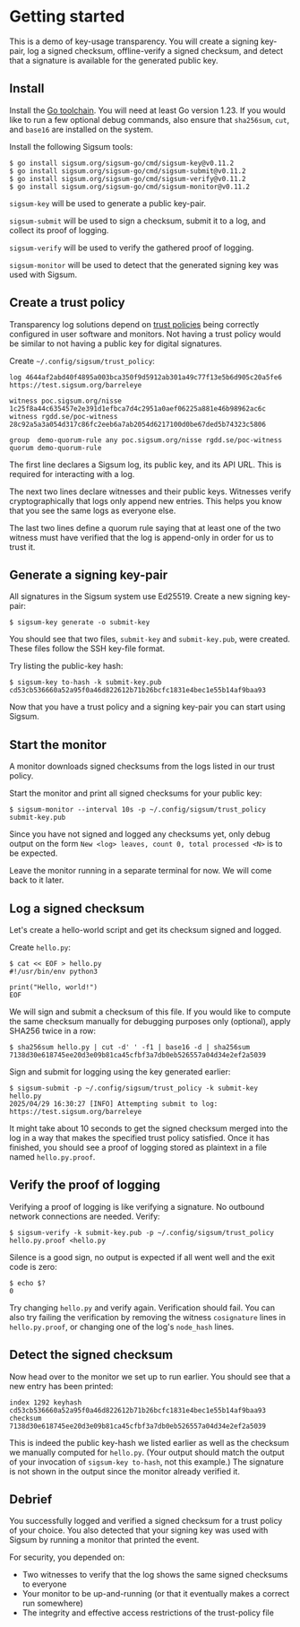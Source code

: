# Getting started

This is a demo of key-usage transparency.  You will create a signing key-pair,
log a signed checksum, offline-verify a signed checksum, and detect that a
signature is available for the generated public key.

## Install

Install the [Go toolchain][].  You will need at least Go version 1.23.  If you
would like to run a few optional debug commands, also ensure that `sha256sum`,
`cut`, and `base16` are installed on the system.

Install the following Sigsum tools:

    $ go install sigsum.org/sigsum-go/cmd/sigsum-key@v0.11.2
    $ go install sigsum.org/sigsum-go/cmd/sigsum-submit@v0.11.2
    $ go install sigsum.org/sigsum-go/cmd/sigsum-verify@v0.11.2
    $ go install sigsum.org/sigsum-go/cmd/sigsum-monitor@v0.11.2

`sigsum-key` will be used to generate a public key-pair.

`sigsum-submit` will be used to sign a checksum, submit it to a log, and collect
its proof of logging.

`sigsum-verify` will be used to verify the gathered proof of logging.

`sigsum-monitor` will be used to detect that the generated signing key was used
with Sigsum.

[Go toolchain]: https://go.dev/doc/install

## Create a trust policy

Transparency log solutions depend on [trust policies][] being correctly configured
in user software and monitors.  Not having a trust policy would be similar to
not having a public key for digital signatures.

Create `~/.config/sigsum/trust_policy`:

    log 4644af2abd40f4895a003bca350f9d5912ab301a49c77f13e5b6d905c20a5fe6 https://test.sigsum.org/barreleye
    
    witness poc.sigsum.org/nisse 1c25f8a44c635457e2e391d1efbca7d4c2951a0aef06225a881e46b98962ac6c
    witness rgdd.se/poc-witness  28c92a5a3a054d317c86fc2eeb6a7ab2054d6217100d0be67ded5b74323c5806
    
    group  demo-quorum-rule any poc.sigsum.org/nisse rgdd.se/poc-witness
    quorum demo-quorum-rule

The first line declares a Sigsum log, its public key, and its API URL.  This is
required for interacting with a log.

The next two lines declare witnesses and their public keys.  Witnesses
verify cryptographically that logs only append new entries.  This helps you
know that you see the same logs as everyone else.

The last two lines define a quorum rule saying that at least one of the two witness must have
verified that the log is append-only in order for us to trust it.

[trust policies]: https://git.glasklar.is/sigsum/core/sigsum-go/-/blob/main/doc/policy.md

## Generate a signing key-pair

All signatures in the Sigsum system use Ed25519.  Create a new signing key-pair:

    $ sigsum-key generate -o submit-key

You should see that two files, `submit-key` and `submit-key.pub`, were created.  These files
follow the SSH key-file format.

Try listing the public-key hash:

    $ sigsum-key to-hash -k submit-key.pub
    cd53cb536660a52a95f0a46d822612b71b26bcfc1831e4bec1e55b14af9baa93

Now that you have a trust policy and a signing key-pair you can start using
Sigsum.

## Start the monitor

A monitor downloads signed checksums from the logs listed in our trust policy.

Start the monitor and print all signed checksums for your public key:

    $ sigsum-monitor --interval 10s -p ~/.config/sigsum/trust_policy submit-key.pub

Since you have not signed and logged any checksums yet, only debug
output on the form `New <log> leaves, count 0, total processed <N>` is
to be expected.

Leave the monitor running in a separate terminal for now.  We will come back to
it later.

## Log a signed checksum

Let's create a hello-world script and get its checksum signed and logged.

Create `hello.py`:

    $ cat << EOF > hello.py
    #!/usr/bin/env python3
    
    print("Hello, world!")
    EOF

We will sign and submit a checksum of this file.  If you
would like to compute the same checksum manually for debugging purposes only
(optional), apply SHA256 twice in a row:

    $ sha256sum hello.py | cut -d' ' -f1 | base16 -d | sha256sum
    7138d30e618745ee20d3e09b81ca45cfbf3a7db0eb526557a04d34e2ef2a5039

Sign and submit for logging using the key generated earlier:

    $ sigsum-submit -p ~/.config/sigsum/trust_policy -k submit-key hello.py
    2025/04/29 16:30:27 [INFO] Attempting submit to log: https://test.sigsum.org/barreleye

It might take about 10 seconds to get the signed checksum merged into the log in a way that makes
the specified trust policy satisfied.  Once it has finished, you should see a proof of logging
stored as plaintext in a file named `hello.py.proof`.

## Verify the proof of logging

Verifying a proof of logging is like verifying a signature.  No outbound
network connections are needed. Verify:

    $ sigsum-verify -k submit-key.pub -p ~/.config/sigsum/trust_policy hello.py.proof <hello.py

Silence is a good sign, no output is expected if all went well and the exit code is zero:

	$ echo $?
	0

Try changing `hello.py` and verify again.  Verification should fail.
You can also try failing the verification by removing the witness
`cosignature` lines in `hello.py.proof`, or changing one of the log's
`node_hash` lines.

## Detect the signed checksum

Now head over to the monitor we set up to run earlier.  You should see that a new
entry has been printed:

    index 1292 keyhash cd53cb536660a52a95f0a46d822612b71b26bcfc1831e4bec1e55b14af9baa93 checksum 7138d30e618745ee20d3e09b81ca45cfbf3a7db0eb526557a04d34e2ef2a5039

This is indeed the public key-hash we listed earlier as well as the checksum
we manually computed for `hello.py`.  (Your output should match the output of
your invocation of `sigsum-key to-hash`, not this example.) The signature is not
shown in the output since the monitor already verified it.

## Debrief

You successfully logged and verified a signed checksum for a trust policy of
your choice.  You also detected that your signing key was used with Sigsum by
running a monitor that printed the event.

For security, you depended on:

  - Two witnesses to verify that the log shows the same signed checksums to
    everyone
  - Your monitor to be up-and-running (or that it eventually makes a correct run
    somewhere)
  - The integrity and effective access restrictions of the trust-policy file

